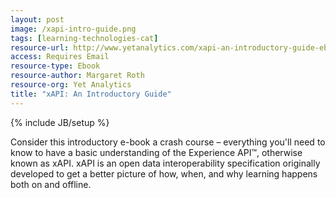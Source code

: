 ```yaml
---
layout: post
image: /xapi-intro-guide.png
tags: [learning-technologies-cat]
resource-url: http://www.yetanalytics.com/xapi-an-introductory-guide-ebook
access: Requires Email
resource-type: Ebook
resource-author: Margaret Roth
resource-org: Yet Analytics
title: "xAPI: An Introductory Guide"
---
```

{% include JB/setup %}

Consider this introductory e-book a crash course – everything you'll need to know to have a basic understanding of the Experience API™, otherwise known as xAPI. xAPI is an open data interoperability specification originally developed to get a better picture of how, when, and why learning happens both on and offline.
